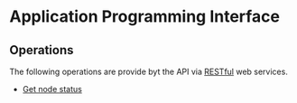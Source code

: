 # Application Programming Interface

## Operations

The following operations are provide byt the API via
[RESTful](https://wn.wikipedia.org/wiki/Representational_state_transfer)
web services.

* [Get node status](GetStatus.md "c:run")
